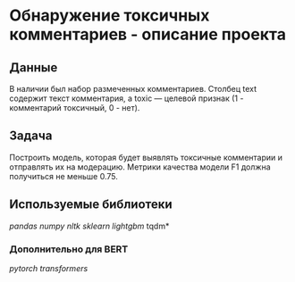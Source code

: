 # Обнаружение токсичных комментариев - описание проекта


## Данные

В наличии был набор размеченных комментариев. Столбец text содержит текст комментария, а toxic — целевой признак (1 - комментарий токсичный, 0 - нет).

## Задача

Построить модель, которая будет выявлять токсичные комментарии и отправлять их на модерацию. Метрики качества модели F1 должна получиться не меньше 0.75.

## Используемые библиотеки

*pandas* *numpy* *nltk* *sklearn* *lightgbm* tqdm*

### Дополнительно для BERT

*pytorch* *transformers*

